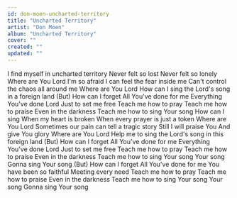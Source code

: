 ```yaml
---
id: don-moen-uncharted-territory
title: "Uncharted Territory"
artist: "Don Moen"
album: "Uncharted Territory"
cover: ""
created: ""
updated: ""
---
```


I find myself in uncharted territory
Never felt so lost
Never felt so lonely
Where are You Lord
I'm so afraid
I can feel the fear inside me
Can't control the chaos all around me
Where are You Lord
How can I sing the Lord's song in a foreign land
(But) How can I forget
All You've done for me
Everything You've done Lord
Just to set me free
Teach me how to pray
Teach me how to praise
Even in the darkness
Teach me how to sing Your song
How can I sing
When my heart is broken
When every prayer is just a token
Where are You Lord
Sometimes our pain can tell a tragic story
Still I will praise You
And give You glory
Where are You Lord
Help me to sing the Lord's song in this foreign land
(But) How can I forget
All You've done for me
Everything You've done Lord
Just to set me free
Teach me how to pray
Teach me how to praise
Even in the darkness
Teach me how to sing Your song
Your song
Gonna sing Your song
(But) How can I forget
All You've done for me
You have been so faithful
Meeting every need
Teach me how to pray
Teach me how to praise
Even in the darkness
Teach me how to sing Your song
Your song
Gonna sing Your song